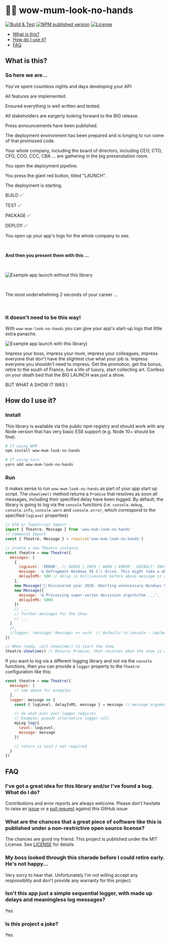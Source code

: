 # 🤷‍♂️ wow-mum-look-no-hands

[![Build & Test](https://github.com/hmmmsausages/wow-mum-look-no-hands/actions/workflows/build-and-test.yml/badge.svg?branch=main)](https://github.com/hmmmsausages/wow-mum-look-no-hands/actions/workflows/build-and-test.yml) 
[![NPM published version](https://img.shields.io/npm/v/wow-mum-look-no-hands)](https://www.npmjs.com/package/wow-mum-look-no-hands)
[![License](https://img.shields.io/npm/l/wow-mum-look-no-hands)](https://www.npmjs.com/package/wow-mum-look-no-hands)

* [What is this?](#what-is-this)
* [How do I use it?](#how-do-i-use-it)
* [FAQ](#faq)

## What is this?

### So here we are...

You've spent countless nights and days developing your API.

All features are implemented.

Ensured everything is well written and tested.

All stakeholders are eargerly looking forward to the BIG release.

Press announcements have been published.

The deployment environment has been prepared and is longing to run some of that promissed code.

Your whole company, including the board of directors, including CEO, CTO, CFO, COO, CCC, CBA ... are gathering in the big presenstation room.

You open the deployment pipeline.

You press the giant red button, titled "LAUNCH".

The deployment is starting.

BUILD ✅

TEST ✅

PACKAGE ✅

DEPLOY ✅

You open up your app's logs for the whole company to see.

&nbsp;

**And then you present them with this ...**

&nbsp;

![Example app launch without this library](https://user-images.githubusercontent.com/10978490/111663786-0d0d7100-8809-11eb-8e7b-4313a90a7d47.gif)

&nbsp;

The most underwhelming 2 seconds of your career ...

&nbsp;

### It doesn't need to be this way!

With `wow-mum-look-no-hands` you can give your app's start-up logs that little extra panache.

![Example app launch with this library](https://user-images.githubusercontent.com/10978490/111663768-07b02680-8809-11eb-93fa-4101035e38a8.gif))

Impress your boss, impress your mum, impress your colleagues, impress everyone that don't have the slightest clue what your job is. Impress everyone you shouldn't need to impress. Get the promotion, get the bonus, retire to the south of France, live a life of luxury, start collecting art. Confess on your death bed that the BIG LAUNCH was just a show.

BUT WHAT A SHOW IT WAS !

## How do I use it?

### Install

This library is available via the public npm registry and should work with any Node version that
has very basic ES6 support (e.g. Node 10+ should be fine).

```bash
# If using NPM
npm install wow-mum-look-no-hands

# If using Yarn
yarn add wow-mum-look-no-hands
```

### Run

It makes sense to run `wow-mum-look-no-hands` as part of your app start up script.
The `showtime()` method returns a `Promise` that resolves as soon all messages, including their specified delay have been logged.
By default, the library is going to log via the `console` functions (i.e. `console.debug`, `console.info`, `console.warn` and `console.error`, which correspond to the specified `logLevel` properties)

```js
// ES6 or TypeScript Import
import { Theatre, Message } from 'wow-mum-look-no-hands'
// CommonJS Import
const { Theatre, Message } = require('wow-mum-look-no-hands')

// Create a new Theatre instance 
const theatre = new Theatre({
  messages: [
    {
      logLevel: 'ERROR', // DEBUG | INFO | WARN | ERROR - DEFAULT: INFO
      message: '⚙️ Defragment Windows 95 C:\ drive. This might take a while ...', 
      delayInMS: 500 // delay in milliseconds before above message is displayed - DEFALT: 250
    },
    new Message('🙈 Discovered year 2020. Aborting unnecessary Windows 95 operations.'),
    new Message({
      message: '⚙️ Processing super-vortex decission algorhithm ...',
      delayInMS: 5000
    })
    // ...
    // further messages for the Show
    // ...
  ]
  //,
  //logger: (message: Message) => void  // defaults to console - implement if other logging library is needed (see below for example)
})

// When ready, call showtime() to start the show
theatre.showtime() // Returns Promise, that resolves when the show is over
```

If you want to log via a different logging library and not via the `console` functions, then you can provide a `logger` property to the `Theatre` configuration like this:

```js
const theatre = new Theatre({
  messages: [
    // see above for examples
  ],
  logger: message => {
    const { logLevel, delayInMS, message } = message // message argument contains all message properties

    // do what ever your logger requires
    // Example: pseudo alternative logger call
    myLog.log({
      level: logLevel,
      message: message
    })

    // return is void / not required
  }
})
```

## FAQ

### I've got a great idea for this library and/or I've found a bug. What do I do?

Contributions and error reports are always welcome. Please don't hesitate to raise an [issue](https://github.com/hmmmsausages/wow-mum-look-no-hands/issues) or a [pull request](https://github.com/hmmmsausages/wow-mum-look-no-hands/pulls) against this GitHub issue

### What are the chances that a great piece of software like this is published under a non-restrictive open source license?

The chances are good my friend. This project is published under the MIT License. See [LICENSE](./LICENSE) for details

### My boss looked through this charade before I could retire early. He's not happy...

Very sorry to hear that. Unfortunately I'm not willing accept any responsiblity and don't provide any warranty for this project.

### Isn't this app just a simple sequential logger, with made up delays and meaningless log messages?

Yes
### Is this project a joke?

Yes
